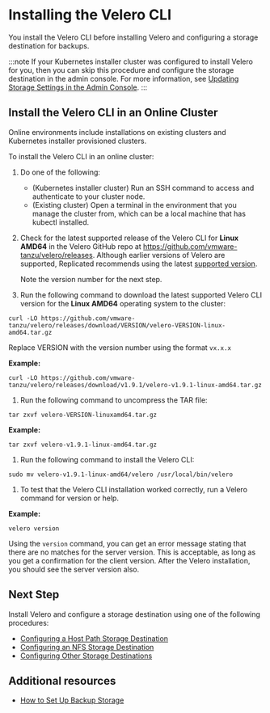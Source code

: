 # Installing the Velero CLI

You install the Velero CLI before installing Velero and configuring a storage destination for backups.

:::note
If your Kubernetes installer cluster was configured to install Velero for you, then you can skip this procedure and configure the storage destination in the admin console. For more information, see [Updating Storage Settings in the Admin Console](snapshots-updating-with-admin-console).
:::

## Install the Velero CLI in an Online Cluster

Online environments include installations on existing clusters and Kubernetes installer provisioned clusters.

To install the Velero CLI in an online cluster:

1. Do one of the following:

    - (Kubernetes installer cluster) Run an SSH command to access and authenticate to your cluster node.
    - (Existing cluster) Open a terminal in the environment that you manage the cluster from, which can be a local machine that has kubectl installed.

1. Check for the latest supported release of the Velero CLI for **Linux AMD64** in the Velero GitHub repo at https://github.com/vmware-tanzu/velero/releases. Although earlier versions of Velero are supported, Replicated recommends using the latest [supported version](/vendor/snapshots-overview#velero-version-compatibility).

    Note the version number for the next step.

1. Run the following command to download the latest supported Velero CLI version for the **Linux AMD64** operating system to the cluster:

  ```
  curl -LO https://github.com/vmware-tanzu/velero/releases/download/VERSION/velero-VERSION-linux-amd64.tar.gz
  ```

  Replace VERSION with the version number using the format `vx.x.x`

  **Example:**

  ```
  curl -LO https://github.com/vmware-tanzu/velero/releases/download/v1.9.1/velero-v1.9.1-linux-amd64.tar.gz
  ```

1. Run the following command to uncompress the TAR file:

  ```
  tar zxvf velero-VERSION-linuxamd64.tar.gz
  ```

  **Example:**
  ```
  tar zxvf velero-v1.9.1-linux-amd64.tar.gz
  ```

1. Run the following command to install the Velero CLI:

  ```
  sudo mv velero-v1.9.1-linux-amd64/velero /usr/local/bin/velero
  ```

1. To test that the Velero CLI installation worked correctly, run a Velero command for version or help.

  **Example:**

  ```
  velero version
  ```

  Using the `version` command, you can get an error message stating that there are no matches for the server version. This is acceptable, as long as you get a confirmation for the client version. After the Velero installation, you should see the server version also.

## Next Step

Install Velero and configure a storage destination using one of the following procedures:

- [Configuring a Host Path Storage Destination](snapshots-configuring-hostpath)
- [Configuring an NFS Storage Destination](snapshots-configuring-nfs)
- [Configuring Other Storage Destinations](snapshots-storage-destinations)


## Additional resources
- [How to Set Up Backup Storage](snapshots-config-workflow)
